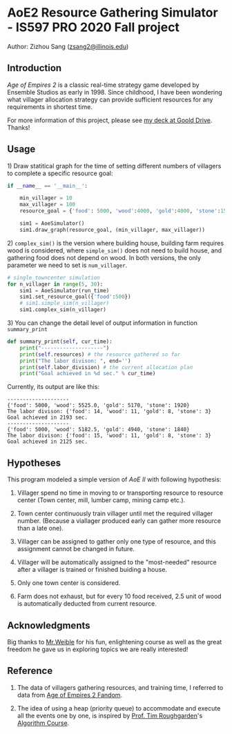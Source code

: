 # AoE2 Resource Gathering Simulator - IS597 PRO 2020 Fall project

Author: Zizhou Sang ([zsang2@illinois.edu](mailto:zsang2@illinois.edu))


## Introduction

*Age of Empires 2* is a classic real-time strategy game developed by Ensemble Studios as early in 1998. Since childhood, I have been wondering what villager allocation strategy can provide sufficient resources for any requirements in shortest time.

For more information of this project, please see [my deck at Goold Drive](https://drive.google.com/file/d/1vWRWCLP4rZqXWW97KSKySzxAEAmWBfZi/view?usp=sharing). Thanks!

## Usage

1\) Draw statitical graph for the time of setting different numbers of villagers to complete a specific resource goal:

```python
if __name__ == '__main__':

    min_villager = 10 
    max_villager = 100 
    resource_goal = {'food': 5000, 'wood':4000, 'gold':4000, 'stone':1500 }

    sim1 = AoeSimulator()
    sim1.draw_graph(resource_goal, (min_villager, max_villager))
```

2\)  ```complex_sim()``` is the version where building house,  building farm requires wood is considered, where ```simple_sim()``` does not need to build house, and gathering food does not depend on wood. In both versions, the only parameter we need to set is ```num_villager```.

```python
# single_towncenter simulation
for n_villager in range(5, 30):
    sim1 = AoeSimulator(run_time)
    sim1.set_resource_goal({'food':500})
    # sim1.simple_sim(n_villager)
    sim1.complex_sim(n_villager)

```

3\) You can change the detail level of output information in function ```summary_print```
```python
def summary_print(self, cur_time):
    print("--------------------")
    print(self.resources) # the resource gathered so far
    print("The labor divison: ", end='')
    print(self.labor_division) # the current allocation plan
    print("Goal achieved in %d sec." % cur_time)

```

Currently, its output are like this:
```
--------------------
{'food': 5000, 'wood': 5525.0, 'gold': 5170, 'stone': 1920}
The labor divison: {'food': 14, 'wood': 11, 'gold': 8, 'stone': 3}
Goal achieved in 2193 sec.
--------------------
{'food': 5000, 'wood': 5182.5, 'gold': 4940, 'stone': 1840}
The labor divison: {'food': 15, 'wood': 11, 'gold': 8, 'stone': 3}
Goal achieved in 2125 sec.
```



## Hypotheses

This program modeled a simple version of *AoE II* with following hypothesis:

1. Villager spend no time in moving to or transporting resource to resource center (Town center, mill, lumber camp, mining camp etc.).

2. Town center continuously train villager until met the required villager number. (Because a viallager produced early can gather more resource than a late one).

3. Villager can be assigned to gather only one type of resource, and this assignment cannot be changed in future.

4. Villager will be automatically assigned to the "most-needed" resource after a villager is trained or finished buiding a house.

5. Only one town center is considered.

6. Farm does not exhaust, but for every 10 food received, 2.5 unit of wood is automatically deducted from current resource. 

## Acknowledgments

Big thanks to [Mr.Weible](https://ischool.illinois.edu/people/john-weible) for his fun, enlightening course as well as the great freedom he gave us in exploring topics we are really interested!




## Reference

1. The data of villagers gathering resources, and training time, I referred to data from [Age of Empires 2 Fandom](https://ageofempires.fandom.com/wiki/Villager_\(Age_of_Empires_II\)).

2. The idea of using a heap (priority queue) to accommodate and execute all the events one by one, is inspired by [Prof. Tim Roughgarden](http://timroughgarden.org/)'s [Algorithm Course](https://www.coursera.org/learn/algorithms-divide-conquer).





